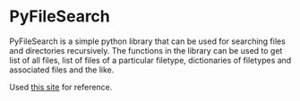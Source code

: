 PyFileSearch
============

PyFileSearch is a simple python library that can be used for searching files and directories recursively. The functions in the library can be used to get list of all files, list of files of a particular filetype, dictionaries of filetypes and associated files and the like.

Used [this site](http://rosettacode.org/wiki/Walk_a_directory/Recursively#Python) for reference.
